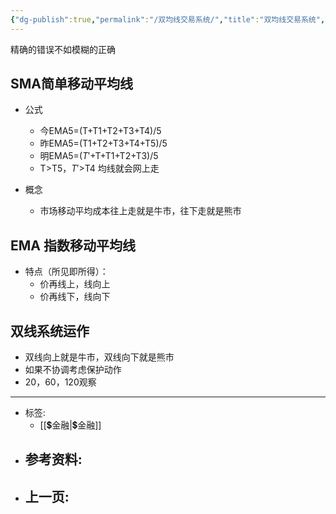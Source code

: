 ```yaml
---
{"dg-publish":true,"permalink":"/双均线交易系统/","title":"双均线交易系统","tags":["📥"]}
---
```


精确的错误不如模糊的正确

## SMA简单移动平均线
- 公式
	- 今EMA5=(T+T1+T2+T3+T4)/5
	- 昨EMA5=(T1+T2+T3+T4+T5)/5
	- 明EMA5=(${T}'$+T+T1+T2+T3)/5
	- T>T5，${T}'$>T4 均线就会网上走

- 概念
	- 市场移动平均成本往上走就是牛市，往下走就是熊市


## EMA 指数移动平均线
- 特点（所见即所得）：
	- 价再线上，线向上
	- 价再线下，线向下

## 双线系统运作
- 双线向上就是牛市，双线向下就是熊市
- 如果不协调考虑保护动作
- 20，60，120观察
---

- 标签: 
	-  [[💲金融\|💲金融]]
- 参考资料:
	-  
- 上一页:
	- 